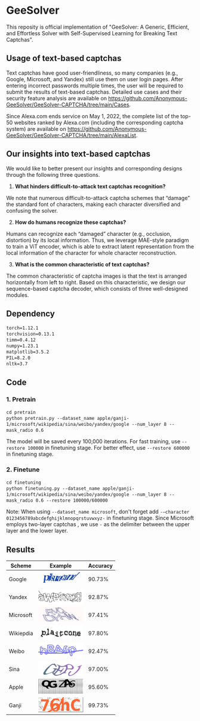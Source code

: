 # GeeSolver

This reposity is official implementation of "GeeSolver: A Generic, Efficient, and Effortless Solver with Self-Supervised Learning for Breaking Text Captchas".

## Usage of text-based captchas

Text captchas have good user-friendliness, so many companies (e.g., Google, Microsoft, and Yandex) still use them on user login pages. After entering incorrect passwords multiple times, the user will be required to submit the results of text-based captchas. Detailed use cases and their security feature analysis are available on https://github.com/Anonymous-GeeSolver/GeeSolver-CAPTCHA/tree/main/Cases. 

Since Alexa.com ends service on May 1, 2022, the complete list of the top-50 websites ranked by Alexa.com (including the corresponding captcha system) are available on https://github.com/Anonymous-GeeSolver/GeeSolver-CAPTCHA/tree/main/AlexaList.

## Our insights into text-based captchas

We would like to better present our insights and corresponding designs through the following three questions.

1. **What hinders difficult-to-attack text captchas recognition?** 

We note that numerous difficult-to-attack captcha schemes that “damage” the standard font of characters, making each character diversified and confusing the solver.

2. **How do humans recognize these captchas?**

Humans can recognize each “damaged” character (e.g., occlusion, distortion) by its local information. Thus, we leverage MAE-style paradigm to train a ViT encoder, which is able to extract latent representation from the local information of the character for whole character reconstruction.

3. **What is the common characteristic of text captchas?**

The common characteristic of captcha images is that the text is arranged horizontally from left to right. Based on this characteristic, we design our sequence-based captcha decoder, which consists of three well-designed modules.

## Dependency

```
torch=1.12.1
torchvision=0.13.1
timm=0.4.12
numpy=1.23.1
matplotlib=3.5.2
PIL=8.2.0
nltk=3.7
```

## Code

### 1. Pretrain
```
cd pretrain
python pretrain.py --dataset_name apple/ganji-1/microsoft/wikipedia/sina/weibo/yandex/google --num_layer 8 --mask_radio 0.6
```
The model will be saved every 100,000 iterations. For fast training, use `--restore 100000` in finetuning stage. For better effect, use `--restore 600000` in finetuning stage.

### 2. Finetune
```
cd finetuning
python finetuning.py --dataset_name apple/ganji-1/microsoft/wikipedia/sina/weibo/yandex/google --num_layer 8 --mask_radio 0.6 --restore 100000/600000
```

Note: When using `--dataset_name microsoft`, don't forget add `-–character 0123456789abcdefghijklmnopqrstuvwxyz-` in finetuning stage. Since Microsoft employs two-layer captchas , we use `-` as the delimiter between the upper layer and the lower layer.

## Results

| Scheme     | Example | Accuracy     |
| ----------- | -----| ------------ |
| Google     | <img src="https://github.com/Anonymous-GeeSolver/GeeSolver-CAPTCHA/blob/main/images/google.jpg" width="120px" height="40px"> | 90.73%       |
| Yandex     | <img src="https://github.com/Anonymous-GeeSolver/GeeSolver-CAPTCHA/blob/main/images/yandex.png" width="120px" height="40px"> | 92.87%       |
| Microsoft  | <img src="https://github.com/Anonymous-GeeSolver/GeeSolver-CAPTCHA/blob/main/images/microsoft.jpg" width="120px" height="40px"> | 97.41%       |
| Wikiepdia  | <img src="https://github.com/Anonymous-GeeSolver/GeeSolver-CAPTCHA/blob/main/images/wikipedia.png" width="120px" height="40px"> | 97.80%       |
| Weibo      | <img src="https://github.com/Anonymous-GeeSolver/GeeSolver-CAPTCHA/blob/main/images/weibo.jpg" width="120px" height="40px"> | 92.47%       |
| Sina       | <img src="https://github.com/Anonymous-GeeSolver/GeeSolver-CAPTCHA/blob/main/images/sina.png" width="120px" height="40px"> | 97.00%       |
| Apple      | <img src="https://github.com/Anonymous-GeeSolver/GeeSolver-CAPTCHA/blob/main/images/apple.jpg" width="120px" height="40px"> | 95.60%       |
| Ganji      | <img src="https://github.com/Anonymous-GeeSolver/GeeSolver-CAPTCHA/blob/main/images/ganji-1.png" width="120px" height="40px"> | 99.73%       |
